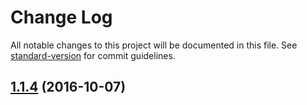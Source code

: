 # Change Log

All notable changes to this project will be documented in this file. See [standard-version](https://github.com/conventional-changelog/standard-version) for commit guidelines.

<a name="1.1.4"></a>
## [1.1.4](https://github.com/massan81/angular-strap.git/test/compare/v1.1.3...v1.1.4) (2016-10-07)
